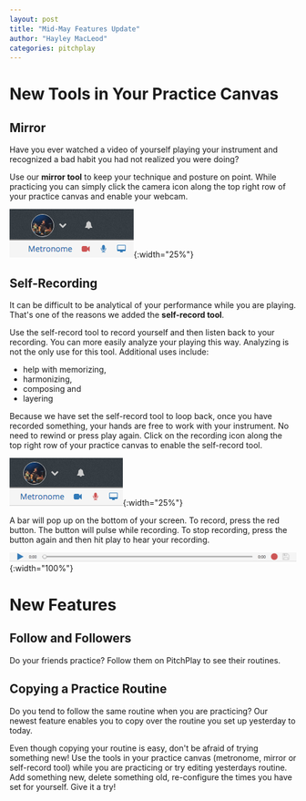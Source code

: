 ```yaml
---
layout: post
title: "Mid-May Features Update"
author: "Hayley MacLeod"
categories: pitchplay
---
```

# New Tools in Your Practice Canvas

## Mirror

Have you ever watched a video of yourself playing your instrument and recognized a bad habit you had not realized you
were doing?

Use our __mirror tool__ to keep your technique and posture on point. While practicing you
can simply click the camera icon along the top right row of your practice canvas and enable your webcam.

![](/assets/img/2016-05-13/mirror.png){:width="25%"}

## Self-Recording

It can be difficult to be analytical of your performance while you are playing. That's one of the reasons we added the __self-record tool__.

Use the self-record tool to record yourself and then listen back to your recording. You can more easily analyze your playing this way. Analyzing is not the only use for this tool. Additional uses include:

* help with memorizing,
* harmonizing,
* composing and
* layering

Because we have set the self-record tool to loop back, once you have recorded something, your hands are free to work with your instrument. No need to rewind or press play again. Click on the recording icon along the top right row of your practice canvas to enable the self-record tool.

![](/assets/img/2016-05-13/record.png){:width="25%"}

A bar will pop up on the bottom of your screen. To record, press the red button. The button will pulse while recording. To stop recording, press the button again and then hit play to hear your recording.

![](/assets/img/2016-05-13/recordbar.png){:width="100%"}

# New Features

## Follow and Followers

Do your friends practice? Follow them on PitchPlay to see their routines.


## Copying a Practice Routine

Do you tend to follow the same routine when you are practicing? Our newest feature enables you to copy over the routine you set up yesterday to today.

Even though copying your routine is easy, don't be afraid of trying something new! Use the tools in your practice canvas (metronome, mirror or self-record tool) while you are practicing or try editing yesterdays routine. Add something new, delete something old, re-configure the times you have set for yourself. Give it a try!
